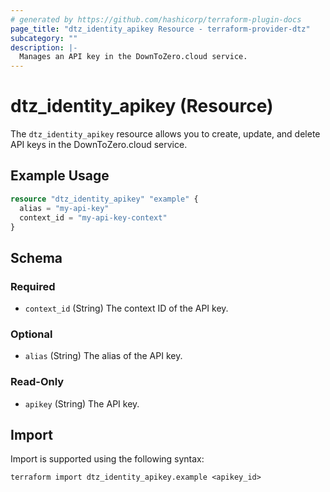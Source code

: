 ```yaml
---
# generated by https://github.com/hashicorp/terraform-plugin-docs
page_title: "dtz_identity_apikey Resource - terraform-provider-dtz"
subcategory: ""
description: |-
  Manages an API key in the DownToZero.cloud service.
---
```


# dtz_identity_apikey (Resource)

The `dtz_identity_apikey` resource allows you to create, update, and delete API keys in the DownToZero.cloud service.

## Example Usage

```terraform
resource "dtz_identity_apikey" "example" {
  alias = "my-api-key"
  context_id = "my-api-key-context"
}
```

## Schema

### Required

- `context_id` (String) The context ID of the API key.

### Optional

- `alias` (String) The alias of the API key.

### Read-Only

- `apikey` (String) The API key.

## Import

Import is supported using the following syntax:

```shell
terraform import dtz_identity_apikey.example <apikey_id>
```